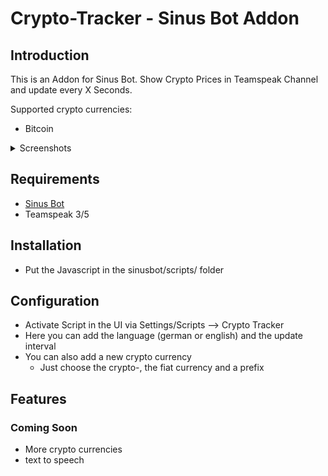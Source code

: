 # Crypto-Tracker - Sinus Bot Addon

## Introduction
This is an Addon for Sinus Bot.
Show Crypto Prices in Teamspeak Channel and update every X Seconds.

Supported crypto currencies: 
* Bitcoin
<!DOCTYPE html>
<body>
    <details>
        <summary>Screenshots</summary>
          <img src="https://i.imgur.com/3aPzYr7.png" alt="ts" />
           <img src="https://i.imgur.com/sHOPvHt.png" alt="config" />
    </details>        
</body>
</html>


## Requirements
* [Sinus Bot](https://www.sinusbot.com/)
* Teamspeak 3/5



## Installation
* Put the Javascript in the sinusbot/scripts/ folder



## Configuration 
* Activate Script in the UI via Settings/Scripts --> Crypto Tracker
* Here you can add the language (german or english) and the update interval
* You can also add a new crypto currency
  * Just choose the crypto-, the fiat currency and a prefix  
  
  
  
## Features

### Coming Soon
* More crypto currencies
* text to speech
